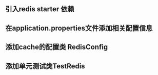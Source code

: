 ## 引入redis starter 依赖

## 在application.properties文件添加相关配置信息

## 添加cache的配置类 RedisConfig

## 添加单元测试类TestRedis